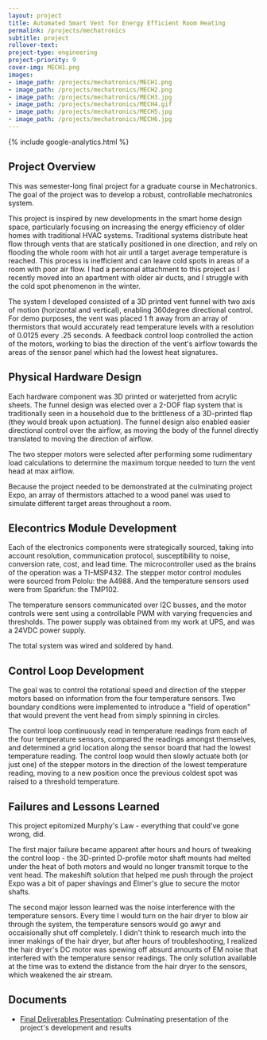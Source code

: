 ```yaml
---
layout: project  
title: Automated Smart Vent for Energy Efficient Room Heating
permalink: /projects/mechatronics
subtitle: project
rollover-text:
project-type: engineering
project-priority: 9
cover-img: MECH1.png
images:
- image_path: /projects/mechatronics/MECH1.png
- image_path: /projects/mechatronics/MECH2.png
- image_path: /projects/mechatronics/MECH3.jpg
- image_path: /projects/mechatronics/MECH4.gif
- image_path: /projects/mechatronics/MECH5.jpg
- image_path: /projects/mechatronics/MECH6.jpg
---
```

{% include google-analytics.html %}

## Project Overview

This was semester-long final project for a graduate course in Mechatronics. The goal of the project was to develop a robust, controllable mechatronics system.

This project is inspired by new developments in the smart home design space, particularly focusing on increasing the energy efficiency of older homes with traditional HVAC systems. Traditional systems distribute heat flow through vents that are statically positioned in one direction, and rely on flooding the whole room with hot air until a target average temperature is reached. This process is inefficient and can leave cold spots in areas of a room with poor air flow. I had a personal attachment to this project as I recently moved into an apartment with older air ducts, and I struggle with the cold spot phenomenon in the winter.

The system I developed consisted of a 3D printed vent funnel with two axis of motion (horizontal and vertical), enabling 360degree directional control. For demo purposes, the vent was placed 1 ft away from an array of thermistors that would accurately read temperature levels with a resolution of 0.0125 every .25 seconds. A feedback control loop controlled the action of the motors, working to bias the direction of the vent's airflow towards the areas of the sensor panel which had the lowest heat signatures. 

## Physical Hardware Design

Each hardware component was 3D printed or waterjetted from acrylic sheets. The funnel design was elected over a 2-DOF flap system that is traditionally seen in a household due to the brittleness of a 3D-printed flap (they would break upon actuation). The funnel design also enabled easier directional control over the airflow, as moving the body of the funnel directly translated to moving the direction of airflow.

The two stepper motors were selected after performing some rudimentary load calculations to determine the maximum torque needed to turn the vent head at max airflow. 

Because the project needed to be demonstrated at the culminating project Expo, an array of thermistors attached to a wood panel was used to simulate different target areas throughout a room.

## Elecontrics Module Development

Each of the electronics components were strategically sourced, taking into account resolution, communication protocol, susceptibility to noise, conversion rate, cost, and lead time. The microcontroller used as the brains of the operation was a TI-MSP432. The stepper motor control modules were sourced from Pololu: the A4988. And the temperature sensors used were from Sparkfun: the TMP102.

The temperature sensors communicated over I2C busses, and the motor controls were sent using a controllable PWM with varying frequencies and thresholds. The power supply was obtained from my work at UPS, and was a 24VDC power supply.

The total system was wired and soldered by hand.

## Control Loop Development

The goal was to control the rotational speed and direction of the stepper motors based on information from the four temperature sensors. Two boundary conditions were implemented to introduce a "field of operation" that would prevent the vent head from simply spinning in circles. 

The control loop continuously read in temperature readings from each of the four temperature sensors, compared the readings amongst themselves, and determined a grid location along the sensor board that had the lowest temperature reading. The control loop would then slowly actuate both (or just one) of the stepper motors in the direction of the lowest temperature reading, moving to a new position once the previous coldest spot was raised to a threshold temperature.


## Failures and Lessons Learned

This project epitomized Murphy's Law - everything that could've gone wrong, did. 

The first major failure became apparent after hours and hours of tweaking the control loop - the 3D-printed D-profile motor shaft mounts had melted under the heat of both motors and would no longer transmit torque to the vent head. The makeshift solution that helped me push through the project Expo was a bit of paper shavings and Elmer's glue to secure the motor shafts.

The second major lesson learned was the noise interference with the temperature sensors. Every time I would turn on the hair dryer to blow air through the system, the temperature sensors would go awyr and occaisionally shut off completely. I didn't think to research much into the inner makings of the hair dryer, but after hours of troubleshooting, I realized the hair dryer's DC motor was spewing off absurd amounts of EM noise that interfered with the temperature sensor readings. The only solution available at the time was to extend the distance from the hair dryer to the sensors, which weakened the air stream.

## Documents

* [Final Deliverables Presentation](/projects/mechatronics/mech_final_presentationPDF.pdf): Culminating presentation of the project's development and results